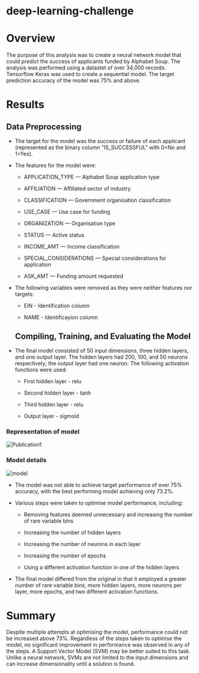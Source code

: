 # deep-learning-challenge

# Overview

The purpose of this analysis was to create a neural network model that could predict the success of applicants funded by Alphabet Soup. The analysis was performed using a datastet of over 34,000 records. Tensorflow Keras was used to create a sequential model. The target prediction accuracy of the model was 75% and above.

# Results

## Data Preprocessing

* The target for the model was the success or failure of each applicant (represented as the binary column "IS_SUCCESSFUL" with 0=No and 1=Yes).
  
* The features for the model were:
  
  * APPLICATION_TYPE — Alphabet Soup application type
  
  * AFFILIATION — Affiliated sector of industry
  
  * CLASSIFICATION — Government organisation classification

  * USE_CASE — Use case for funding
  
  * ORGANIZATION — Organisation type
  
  * STATUS — Active status
  
  * INCOME_AMT — Income classification
  
  * SPECIAL_CONSIDERATIONS — Special considerations for application
  
  * ASK_AMT — Funding amount requested

* The following variables were removed as they were neither features nor targets:
 
  * EIN - Identification column
   
  * NAME - Identificayion column
   
  ## Compiling, Training, and Evaluating the Model

* The final model consisted of 50 input dimensions, three hidden layers, and one output layer. The hidden layers had 200, 100, and 50 neurons respectively; the output layer had one neuron. The following activation functions were used:
    
  * First hidden layer - relu
        
  * Second hidden layer - tanh
        
  * Third hidden layer - relu
        
  * Output layer - sigmoid
 
### Representation of model


![Publication1](https://github.com/anna2023471/deep-learning-challenge/assets/132623167/f8dc8122-2531-4da8-bef3-88b0f4e7468d)


### Model details


![model](https://github.com/anna2023471/deep-learning-challenge/assets/132623167/c7e46be5-b82a-46b6-8306-ad3288026e9c)



   
* The model was not able to achieve target performance of over 75% accuracy, with the best performing model achieving only 73.2%.
    
* Various steps were taken to optimise model performance, including:
 
  * Removing features deemed unnecessary and increasing the number of rare variable bins
   
  * Increasing the number of hidden layers
   
  * Increasing the number of neurons in each layer
   
  * Increasing the number of epochs
   
  * Using a different activation function in one of the hidden layers
 
* The final model differed from the original in that it employed a greater number of rare variable bins, more hidden layers, more neurons per layer, more epochs, and two different activation functions.
   
# Summary

Despite multiple attempts at optimising the model, performance could not be increased above 73%. Regardless of the steps taken to optimise the model, no significant improvement in performance was observed in any of the steps. A Support Vector Model (SVM) may be better suited to this task. Unlike a neural network, SVMs are not limited to the input dimensions and can increase dimensionality until a solution is found.
